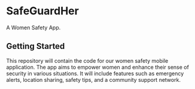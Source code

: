 # SafeGuardHer

A Women Safety App.

## Getting Started

This repository will contain the code for our women safety mobile application. The app aims to empower women and enhance their sense of security in various situations. It will include features such as emergency alerts, location sharing, safety tips, and a community support network.


